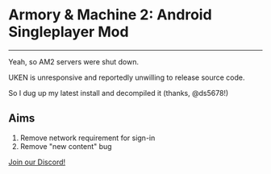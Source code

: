 # Armory & Machine 2: Android Singleplayer Mod
---
Yeah, so AM2 servers were shut down. 

UKEN is unresponsive and reportedly unwilling to release source code.

So I dug up my latest install and decompiled it (thanks, @ds5678!)

## Aims

1. Remove network requirement for sign-in
2. Remove "new content" bug

[Join our Discord!](https://discord.gg/tK94fydhVq)